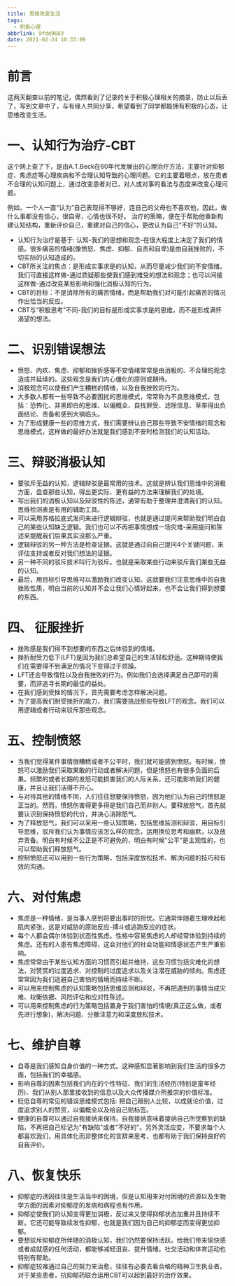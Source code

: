 ```yaml
---
title: 思维改变生活
tags:
  - 积极心理
abbrlink: 9fdd9683
date: 2021-02-24 10:33:09
---
```


# 前言

这两天翻查以前的笔记，偶然看到了记录的关于积极心理相关的摘录，防止以后丢了，写到文章中了，与有缘人共同分享，希望看到了同学都能拥有积极的心态，让思维改变生活。

 <!-- more -->

# 一、认知行为治疗-CBT

这个网上查了下，是由A.T.Beck在60年代发展出的心理治疗方法，主要针对抑郁症、焦虑症等心理疾病和不合理认知导致的心理问题。它的主要着眼点，放在患者不合理的认知问题上，通过改变患者对已，对人或对事的看法与态度来改变心理问题。

例如，一个人一直“认为”自己表现得不够好，连自己的父母也不喜欢他，因此，做什么事都没有信心，很自卑，心情也很不好。
治疗的策略，便在于帮助他重新构建认知结构，重新评价自己，重建对自己的信心，更改认为自己“不好”的认知。

* 认知行为治疗是基于: 认知-我们的思想和观念-在很大程度上决定了我们的情感。很多痛苦的情绪(像愤怒、焦虑、抑郁、自责和自卑)是由自我挫败的，不切实际的认知造成的。
* CBT所关注的焦点：是形成实事求是的认知，从而尽量减少我们的不安情绪。我们可直接这样做-通过质疑那些使我们感到难受的想法和观念；也可以间接这样做-通过改变某些影响和强化消极认知的行为。
* CBT的目标：不是消除所有的痛苦情绪，而是帮助我们对可能引起痛苦的情况作出恰当的反应。
* CBT与“积极思考”不同-我们的目标是形成实事求是的思维，而不是形成满怀渴望的想法。

# 二、识别错误想法

* 愤怒、内疚、焦虑、抑郁和挫折感等不安情绪常常是由消极的、不合理的观念造成并延续的。这些观念是我们内心僵化的原则或期待。
* 消极观念可以使我们产生糟糕的情绪，以及自我挫败的行为。
* 大多数人都有一些导致不必要困扰的思维模式，常常称为不良思维模式，包括：恐怖化、非黑即白的思维、以偏概全、自找罪受、滤除信息、草率得出负面结论、责备和感到大祸临头。
* 为了形成健康一些的思维方式，我们需要辨认自己那些导致不安情绪的观念和思维模式，这样做的最好办法就是我们感到不安时检测我们的认知活动。

# 三、辩驳消极认知

* 要驳斥无益的认知，逻辑辩驳是最常用的技术。这就是辨认我们思维中的消极方面，盘查那些认知，得出更实际、更有益的方法来理解我们的处境。
* 写出我们的消极认知以及辩驳性的陈述，通常有助于整理并澄清我们的认知。思维检测表是有用的辅助工具。
* 可以采用苏格拉底式发问来进行逻辑辩驳，也就是通过提问来帮助我们明白自己的某些认知缺乏逻辑。我们也可以不再把事情想成一场灾难-采用提问和陈述来提醒我们后果其实没那么严重。
* 逻辑辩驳的另一种方法是检查证据。这就是通过向自己提问4个关键问题，来评估支持或者反对我们想法的证据。
* 另一种不同的驳斥技术叫行为驳斥。也就是采取某些行动来驳斥我们某些无益的认知。
* 最后，用目标引导思维可以激励我们改变认知。这就要我们注意思维中的自我挫败性质，明白当前的认知并不会让我们心情好起来，也不会让我们得到想要的东西。

# 四、 征服挫折

* 挫败感是我们得不到想要的东西之后体验到的情绪。
* 挫折耐受力低下(LFT)是因为我们总希望自己的生活轻松舒适。这种期待使我们在需要得不到满足的情况下变得过于烦躁。
* LFT还会导致惰性以及自我挫败的行为。例如我们会选择满足自己即可的需要，而非追寻长期的最佳的益处。
* 在我们感到受挫的情况下，首先需要考虑怎样解决问题。
* 为了提高我们耐受挫折的能力，我们需要挑战那些导致LFT的观念。我们可以用逻辑或者行动来驳斥那些观念。

# 五、控制愤怒

* 当我们觉得某件事情很糟糕或者不公平时，我们就可能感到愤怒。有时候，愤怒可以激励我们采取果敢的行动或者解决问题，但是愤怒也有很多负面的后果。频繁的或者长期的发怒可能损害我们的人际关系，还可能影响我们的健康，并且让我们活得不开心。
* 与对待其他的情绪不同，人们往往想要保持愤怒，因为他们认为自己的愤怒是正当的。然而，愤怒伤害得更多得是我们自己而非别人。要释放怒气，首先就要认识到保持愤怒的代价，并决心消除怒气。
* 为了释放怒气，我们可以采用一些认知策略，包括思维监测和辩驳，用目标引导思维，驳斥我们认为事情应该怎么样的观念，运用换位思考和幽默，以及放弃责备。明白有时候不公正是不可避免的，明白有时候"公平"是主观性的，也可以帮助我们释放怒气。
* 控制愤怒还可以用到一些行为策略，包括深度放松技术、解决问题的技巧和有效的沟通。

# 六、对付焦虑

* 焦虑是一种情绪，是当事人感到将要出事时的担忧。它通常伴随着生理唤起和肌肉紧张，这是对威胁的原始反应-搏斗或逃跑反应的症状。
* 每个人都会偶尔体验到状态性焦虑。性格中容易焦虑的人却经常体验到持续的焦虑。还有的人患有焦虑障碍，这会对他们的社会功能和情感状态产生严重影响。
* 焦虑常常由于某些认知方面的习惯而引起并维持，这些习惯包括灾难化的想法，对赞赏的过度追求、对控制的过度追求以及关注潜在威胁的倾向。焦虑还常常因为我们逃避自己害怕的情境而持续不断。
* 可以用来控制焦虑的认知策略包括思维监测和辩驳，不再把遇到的事情当成灾难、权衡依据、风险评估和应对性陈述。
* 可以用来控制焦虑的行为策略包括置身于我们害怕的情境(真正这么做，或者先进行想象)，解决问题、分散注意力和深度放松技术。

# 七、维护自尊

* 自尊是我们感知自身价值的一种方式。这种感知显著影响到我们生活的很多方面，包括我们的幸福感。
* 影响自尊的因素包括我们内在的个性特征、我们的生活经历(特别是童年经历)、我们从别人那里接收到的信息以及大众传播媒介所推崇的价值标准。
* 贬低自尊的常见的错误思维模式包括: 把自己跟别人比较，以成就论价值，过度追求别人的赞赏，以偏概全以及给自己贴标签。
* 健康的自尊可以通过自我接纳来保持。自我接纳意味着接纳自己所觉察到的缺陷，不再把自己标记为"有缺陷"或者"不好的"。另外灵活应变，不要求每个人都喜欢我们，用具体化而非整体化的言辞来思考，也都有助于我们保持良好的自我评价。

# 八、恢复快乐

* 抑郁症的诱因往往是生活当中的困境，但是认知用来对付困境的资源以及生物学方面的因素对抑郁症的发病和病程也有作用。
* 抑郁症使我们的认知变得更加消极，反过来又使得抑郁状态加重并且持续不断。它还可能导致续发性抑郁，也就是我们因为自己的抑郁症而变得更加抑郁。
* 要想驳斥抑郁症所伴随的消极认知，我们仍然要保持活跃。给我们带来愉快感或者成就感的任何活动，都能够减轻沮丧、提升情绪。社交活动和体育运动也特别有帮助。
* 抑郁症较难通过自己的努力来治愈，往往有必要去看合格的精神卫生执业者。对于某些患者，抗抑郁药联合运用CBT可以起到最好的治疗效果。



